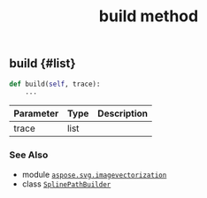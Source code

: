 ﻿---
title: build method
second_title: Aspose.SVG for Python via .NET API References
description: 
type: docs
weight: 20
url: /python-net/aspose.svg.imagevectorization/splinepathbuilder/build/
is_root: false
---

## build {#list}





```python
def build(self, trace):
    ...
```


| Parameter | Type | Description |
| :- | :- | :- |
| trace | list |  |



### See Also
* module [`aspose.svg.imagevectorization`](../../)
* class [`SplinePathBuilder`](/svg/python-net/aspose.svg.imagevectorization/splinepathbuilder)

